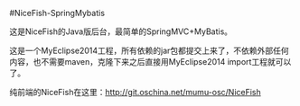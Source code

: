 #NiceFish-SpringMybatis

这是NiceFish的Java版后台，最简单的SpringMVC+MyBatis。

这是一个MyEclipse2014工程，所有依赖的jar包都提交上来了，不依赖外部任何内容，也不需要maven，克隆下来之后直接用MyEclipse2014 import工程就可以了。

纯前端的NiceFish在这里：http://git.oschina.net/mumu-osc/NiceFish
